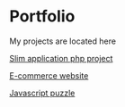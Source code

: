 # Portfolio
My projects are located here

[Slim application php project](https://akela.mendelu.cz/~ykostare/my_project/public/)

[E-commerce website](http://kostarev18.atwebpages.com/)


[Javascript puzzle](http://www.zutwi.tk/)


